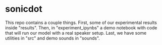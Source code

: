 # sonicdot

This repo contains a couple things. First, some of our experimental results inside "results". Then, in "experiment_ipynbs" a demo notebook with code that will run our model with a real speaker setup. Last, we have some utilities in "src" and demo sounds in "sounds".